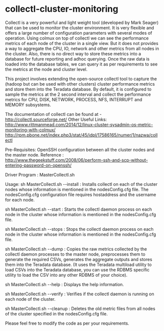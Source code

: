 # collectl-cluster-monitoring

Collectl is a very powerful and light weight tool (developed by Mark Seager) that can be used to monitor the cluster environment. It is very flexible and offers a large number of configuration parameters with several modes of operation. Using colmux on top of collectl we can see the performance metrics of each node of the cluster in a single view. But it does not provides a way to aggregate the CPU, IO, network and other metrics from all nodes in the cluster. Also, there is no direct way to store these metrics into a database for future reporting and adhoc querying. Once the raw data is loaded into the database tables, we can query it as per requirements to see the metrics at the node and cluster level.

This project involves extending the open-source collectl tool to capture the (hadoop but can be used with other clusters) cluster performance metrics and store them into the Teradata database. By default, it is configured to sample the metrics at the 2 second interval and collect the performance metrics for CPU, DISK, NETWORK, PROCESS, NFS, INTERRUPT and MEMORY subsystems.

The documentation of collectl can be found at - http://collectl.sourceforge.net/
Other Useful Links: http://www.rittmanmead.com/2014/12/linux-cluster-sysadmin-os-metric-monitoring-with-colmux/
                    http://rpm.pbone.net/index.php3/stat/45/idpl/17586165/numer/1/nazwa/collectl

Pre-Requisites: OpenSSH configuration between all the cluster nodes and the master node.
                Reference : http://www.thegeekstuff.com/2008/06/perform-ssh-and-scp-without-entering-password-on-openssh/

Driver Program : MasterCollectl.sh

Usage:
sh MasterCollectl.sh --install : Installs collectl on each of the cluster nodes whose information is mentioned in the nodesConfig.cfg file. The nodesConfig.cfg configuration file requires hostaddress and the username for each node.

sh MasterCollectl.sh --start : Starts the collectl daemon process on each node in the cluster whose information is mentioned in the nodesConfig.cfg file.

sh MasterCollectl.sh --stops : Stops the collectl daemon process on each node in the cluster whose information is mentioned in the nodesConfig.cfg file.

sh MasterCollectl.sh --dump : Copies the raw metrics collected by the collectl daemon processes to the master node, preprocesses them to generate the required CSVs, generates the aggregate outputs and stores them into the Teradata database. (It uses the Teradata multiload utility to load CSVs into the Teradata database, you can use the RDBMS specific utility to load the CSV into any other RDBMS of your choice).

sh MasterCollectl.sh --help : Displays the help information.

sh MasterCollectl.sh --verify : Verifies if the collectl daemon is running on each node of the cluster.

sh MasterCollectl.sh --cleanup : Deletes the old metric files from all nodes of the cluster specified in the nodesConfig.cfg file.

Please feel free to modify the code as per your requirements.
